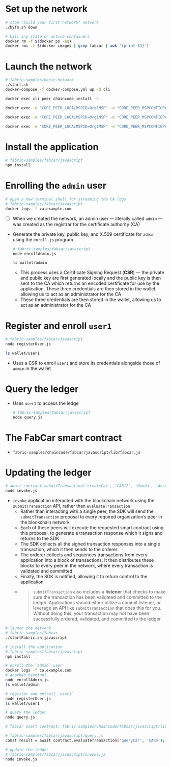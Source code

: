 # Set up the network

```bash
# stop "build your first network" network
./byfn.sh down

# kill any stale or active containers
docker rm -f $(docker ps -aq)
docker rmi -f $(docker images | grep fabcar | awk '{print $3}')
```

# Launch the network

```bash
# fabric-samples/basic-network
./start.sh
docker-compose -f docker-compose.yml up -d cli

docker exec cli peer chaincode install -h

docker exec -e "CORE_PEER_LOCALMSPID=Org1MSP" -e "CORE_PEER_MSPCONFIGPATH=/opt/gopath/src/github.com/hyperledger/fabric/peer/crypto/peerOrganizations/org1.example.com/users/Admin@org1.example.com/msp" cli peer chaincode install -n fabcar -v 1.0 -p /opt/gopath/src/github.com/fabcar/javascript -l node

docker exec -e "CORE_PEER_LOCALMSPID=Org1MSP" -e "CORE_PEER_MSPCONFIGPATH=/opt/gopath/src/github.com/hyperledger/fabric/peer/crypto/peerOrganizations/org1.example.com/users/Admin@org1.example.com/msp" cli peer chaincode instantiate -o orderer.example.com:7050 -C mychannel -n fabcar -l node -v 1.0 -c '{"Args":[]}' -P "OR ('Org1MSP.member','Org2MSP.member')"

docker exec -e "CORE_PEER_LOCALMSPID=Org1MSP" -e "CORE_PEER_MSPCONFIGPATH=/opt/gopath/src/github.com/hyperledger/fabric/peer/crypto/peerOrganizations/org1.example.com/users/Admin@org1.example.com/msp" cli peer chaincode invoke -o orderer.example.com:7050 -C mychannel -n fabcar -c '{"function":"initLedger","Args":[]}'
```

# Install the application

```bash
# fabric-samples/fabcar/javascript
npm install
```

# Enrolling the `admin` user

```bash
# open a new terminal shell for streaming the CA logs
# fabric-samples/fabcar/javascript
docker logs -f ca.example.com
```

- [ ] When we created the network, an admin user — literally called `admin` — was created as the registrar for the certificate authority (CA)
- Generate the private key, public key, and X.509 certificate for `admin` using the `enroll.js` program

    ```bash
    # fabric-samples/fabcar/javascript
    node enrollAdmin.js

    ls wallet/admin
    ```

    - This process uses a Certificate Signing Request (**CSR**) — the private and public key are first generated locally and the public key is then sent to the CA which returns an encoded certificate for use by the application. These three credentials are then stored in the wallet, allowing us to act as an administrator for the CA
    - These three credentials are then stored in the wallet, allowing us to act as an administrator for the CA
# Register and enroll `user1`

```bash
# fabric-samples/fabcar/javascript
node registerUser.js

ls wallet/user1
```

- Uses a CSR to enroll `user1` and store its credentials alongside those of `admin` in the wallet
# Query the ledger
- Uses `user1` to access the ledge

    ```bash
    # fabric-samples/fabcar/javascript
    node query.js
    ```

# The FabCar smart contract
- `fabric-samples/chaincode/fabcar/javascript/lib/fabcar.js`
# Updating the ledger

```bash
# await contract.submitTransaction('createCar', 'CAR12', 'Honda', 'Accord', 'Black', 'Tom');
node invoke.js
```

- `invoke` application interacted with the blockchain network using the `submitTransaction` API, rather than `evaluateTransaction`
    - Rather than interacting with a single peer, the SDK will send the `submitTransaction` proposal to every required organization’s peer in the blockchain network
    - Each of these peers will execute the requested smart contract using this proposal, to generate a transaction response which it signs and returns to the SDK
    - The SDK collects all the signed transaction responses into a single transaction, which it then sends to the orderer
    - The orderer collects and sequences transactions from every application into a block of transactions. It then distributes these blocks to every peer in the network, where every transaction is validated and committed
    - Finally, the SDK is notified, allowing it to return control to the application
    - > `submitTransaction` also includes a **listener** that checks to make sure the transaction has been validated and committed to the ledger. Applications should either utilize a commit listener, or leverage an API like `submitTransaction` that does this for you. Without doing this, your transaction may not have been successfully ordered, validated, and committed to the ledger













































```bash
# launch the network
# fabric-samples/fabcar
./startFabric.sh javascript

# install the application
# fabric-samples/fabcar/javascript
npm install

# enroll the `admin` user
docker logs -f ca.example.com
# another terminal
node enrollAdmin.js
ls wallet/admin

# register and entroll `user1`
node registerUser.js
ls wallet/user1

# query the ledger
node query.js

# fabcar smart contract: fabric-samples/chaincode/fabcar/javascript/lib

# fabric-samples/fabcar/javascript/query.js
const result = await contract.evaluateTransaction('queryCar', 'CAR4');

# update the ledger
# fabric-samples/fabcar/javascript/invoke.js
node invoke.js
```